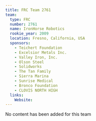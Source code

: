 ```yaml
---
title: FRC Team 2761
team:
  type: FRC
  number: 2761
  name: IronHorse Robotics
  rookie_year: 2009
  location: Fresno, California, USA
  sponsors:
    - Teichert Foundation
    - Excelsior Metals Inc.
    - Valley Iron, Inc.
    - Olson Steel
    - Solidworks
    - The Tan Family
    - Sierra Marina
    - Sunrise Medical
    - Bronco Foundation
    - CLOVIS NORTH HIGH
  links:
    Website: 
---
```

No content has been added for this team